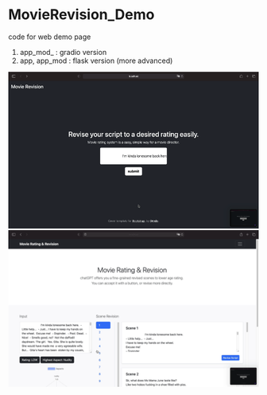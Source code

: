 # MovieRevision_Demo

code for web demo page

1. app_mod_ : gradio version
2. app, app_mod : flask version (more advanced)


<img src="./index.png">

<img src="./processing.png">
